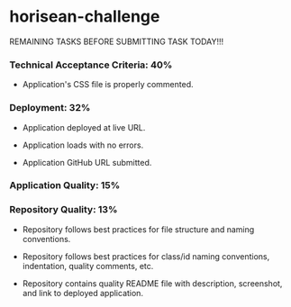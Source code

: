 # horisean-challenge

REMAINING TASKS BEFORE SUBMITTING TASK TODAY!!!

### Technical Acceptance Criteria: 40%

  <!-- * Application's links all function correctly. COMPLETE -->

  <!-- * Application's CSS selectors and properties are consolidated and organized to follow semantic structure. COMPLETE -->

  * Application's CSS file is properly commented. 


### Deployment: 32%

* Application deployed at live URL.

* Application loads with no errors.

* Application GitHub URL submitted.

<!-- * GitHub repository contains application code. COMPLETE -->

### Application Quality: 15%

<!-- * Application resembles mock-up provided in the Challenge instructions (at least 90%). COMPLETE -->


### Repository Quality: 13%

<!-- * Repository has a unique name. COMPLETE -->

* Repository follows best practices for file structure and naming conventions.

* Repository follows best practices for class/id naming conventions, indentation, quality comments, etc.

<!-- * Repository contains multiple descriptive commit messages. COMPLETE -->

* Repository contains quality README file with description, screenshot, and link to deployed application.

